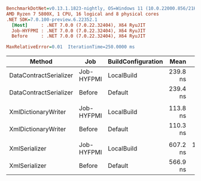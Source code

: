 ``` ini

BenchmarkDotNet=v0.13.1.1823-nightly, OS=Windows 11 (10.0.22000.856/21H2)
AMD Ryzen 7 5800X, 1 CPU, 16 logical and 8 physical cores
.NET SDK=7.0.100-preview.6.22352.1
  [Host]     : .NET 7.0.0 (7.0.22.32404), X64 RyuJIT
  Job-HYFPMI : .NET 7.0.0 (7.0.22.32404), X64 RyuJIT
  Before     : .NET 7.0.0 (7.0.22.32404), X64 RyuJIT

MaxRelativeError=0.01  IterationTime=250.0000 ms  

```
|                 Method |        Job | BuildConfiguration |     Mean |    Error |   StdDev | Ratio | RatioSD |
|----------------------- |----------- |------------------- |---------:|---------:|---------:|------:|--------:|
| DataContractSerializer | Job-HYFPMI |         LocalBuild | 239.8 ns |  4.78 ns | 13.80 ns |  1.03 |    0.06 |
| DataContractSerializer |     Before |            Default | 239.4 ns |  2.36 ns |  3.81 ns |  1.00 |    0.00 |
|                        |            |                    |          |          |          |       |         |
|    XmlDictionaryWriter | Job-HYFPMI |         LocalBuild | 113.8 ns |  1.14 ns |  1.93 ns |  1.04 |    0.02 |
|    XmlDictionaryWriter |     Before |            Default | 110.3 ns |  1.12 ns |  1.10 ns |  1.00 |    0.00 |
|                        |            |                    |          |          |          |       |         |
|          XmlSerializer | Job-HYFPMI |         LocalBuild | 607.2 ns | 10.75 ns | 30.68 ns |  1.07 |    0.06 |
|          XmlSerializer |     Before |            Default | 566.9 ns |  6.05 ns | 17.73 ns |  1.00 |    0.00 |
